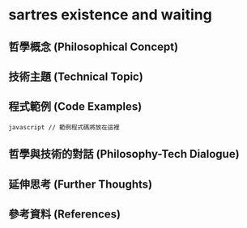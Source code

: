 ﻿# sartres existence and waiting

## 哲學概念 (Philosophical Concept)

## 技術主題 (Technical Topic)

## 程式範例 (Code Examples)

`javascript
// 範例程式碼將放在這裡
`

## 哲學與技術的對話 (Philosophy-Tech Dialogue)

## 延伸思考 (Further Thoughts)

## 參考資料 (References)
